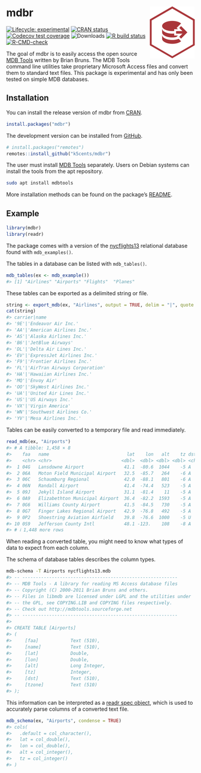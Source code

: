 
<!-- README.md is generated from README.Rmd. Please edit that file -->

# mdbr <img src='man/figures/logo.png' align="right" height="139" />

<!-- badges: start -->

[![Lifecycle:
experimental](https://img.shields.io/badge/lifecycle-experimental-orange.svg)](https://www.tidyverse.org/lifecycle/#experimental)
[![CRAN
status](https://www.r-pkg.org/badges/version/mdbr)](https://CRAN.R-project.org/package=mdbr)
[![Codecov test
coverage](https://img.shields.io/codecov/c/github/k5cents/mdbr/master.svg)](https://codecov.io/gh/k5cents/mdbr?branch=master)
![Downloads](https://cranlogs.r-pkg.org/badges/grand-total/mdbr) [![R
build
status](https://github.com/k5cents/mdbr/workflows/R-CMD-check/badge.svg)](https://github.com/k5cents/mdbr/actions)
[![R-CMD-check](https://github.com/k5cents/mdbr/actions/workflows/R-CMD-check.yaml/badge.svg)](https://github.com/k5cents/mdbr/actions/workflows/R-CMD-check.yaml)
<!-- badges: end -->

The goal of mdbr is to easily access the open source [MDB
Tools](https://github.com/mdbtools/mdbtools) written by Brian Bruns. The
MDB Tools command line utilities take proprietary Microsoft Access files
and convert them to standard text files. This package is experimental
and has only been tested on simple MDB databases.

## Installation

You can install the release version of mdbr from
[CRAN](https://cran.r-project.org/package=mdbr).

``` r
install.packages("mdbr")
```

The development version can be installed from
[GitHub](https://github.com/k5cents/mdbr).

``` r
# install.packages("remotes")
remotes::install_github("k5cents/mdbr")
```

The user must install [MDB Tools](https://github.com/mdbtools/mdbtools)
separately. Users on Debian systems can install the tools from the apt
repository.

``` bash
sudo apt install mdbtools
```

More installation methods can be found on the package’s
[README](https://github.com/mdbtools/mdbtools/blob/dev/README.md).

## Example

``` r
library(mdbr)
library(readr)
```

The package comes with a version of the
[nycflights13](https://github.com/hadley/nycflights13) relational
database found with `mdb_examples()`.

The tables in a database can be listed with `mdb_tables()`.

``` r
mdb_tables(ex <- mdb_example())
#> [1] "Airlines" "Airports" "Flights"  "Planes"
```

These tables can be exported as a delimited string or file.

``` r
string <- export_mdb(ex, "Airlines", output = TRUE, delim = "|", quote = "'")
cat(string)
#> carrier|name
#> '9E'|'Endeavor Air Inc.'
#> 'AA'|'American Airlines Inc.'
#> 'AS'|'Alaska Airlines Inc.'
#> 'B6'|'JetBlue Airways'
#> 'DL'|'Delta Air Lines Inc.'
#> 'EV'|'ExpressJet Airlines Inc.'
#> 'F9'|'Frontier Airlines Inc.'
#> 'FL'|'AirTran Airways Corporation'
#> 'HA'|'Hawaiian Airlines Inc.'
#> 'MQ'|'Envoy Air'
#> 'OO'|'SkyWest Airlines Inc.'
#> 'UA'|'United Air Lines Inc.'
#> 'US'|'US Airways Inc.'
#> 'VX'|'Virgin America'
#> 'WN'|'Southwest Airlines Co.'
#> 'YV'|'Mesa Airlines Inc.'
```

Tables can be easily converted to a temporary file and read immediately.

``` r
read_mdb(ex, "Airports")
#> # A tibble: 1,458 × 8
#>    faa   name                             lat    lon   alt    tz dst   tzone              
#>    <chr> <chr>                          <dbl>  <dbl> <dbl> <dbl> <chr> <chr>              
#>  1 04G   Lansdowne Airport               41.1  -80.6  1044    -5 A     America/New_York   
#>  2 06A   Moton Field Municipal Airport   32.5  -85.7   264    -6 A     America/Chicago    
#>  3 06C   Schaumburg Regional             42.0  -88.1   801    -6 A     America/Chicago    
#>  4 06N   Randall Airport                 41.4  -74.4   523    -5 A     America/New_York   
#>  5 09J   Jekyll Island Airport           31.1  -81.4    11    -5 A     America/New_York   
#>  6 0A9   Elizabethton Municipal Airport  36.4  -82.2  1593    -5 A     America/New_York   
#>  7 0G6   Williams County Airport         41.5  -84.5   730    -5 A     America/New_York   
#>  8 0G7   Finger Lakes Regional Airport   42.9  -76.8   492    -5 A     America/New_York   
#>  9 0P2   Shoestring Aviation Airfield    39.8  -76.6  1000    -5 U     America/New_York   
#> 10 0S9   Jefferson County Intl           48.1 -123.    108    -8 A     America/Los_Angeles
#> # ℹ 1,448 more rows
```

When reading a converted table, you might need to know what types of
data to expect from each column.

The schema of database tables describes the column types.

``` bash
mdb-schema -T Airports nycflights13.mdb
#> -- ----------------------------------------------------------
#> -- MDB Tools - A library for reading MS Access database files
#> -- Copyright (C) 2000-2011 Brian Bruns and others.
#> -- Files in libmdb are licensed under LGPL and the utilities under
#> -- the GPL, see COPYING.LIB and COPYING files respectively.
#> -- Check out http://mdbtools.sourceforge.net
#> -- ----------------------------------------------------------
#> 
#> CREATE TABLE [Airports]
#> (
#>     [faa]            Text (510), 
#>     [name]           Text (510), 
#>     [lat]            Double, 
#>     [lon]            Double, 
#>     [alt]            Long Integer, 
#>     [tz]             Integer, 
#>     [dst]            Text (510), 
#>     [tzone]          Text (510)
#> );
```

This information can be interpreted as a [readr spec
object](https://readr.tidyverse.org/reference/spec.html), which is used
to accurately parse columns of a converted text file.

``` r
mdb_schema(ex, "Airports", condense = TRUE)
#> cols(
#>   .default = col_character(),
#>   lat = col_double(),
#>   lon = col_double(),
#>   alt = col_integer(),
#>   tz = col_integer()
#> )
```

<!-- refs: start -->
<!-- refs: end -->
